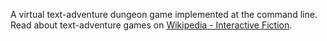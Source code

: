 A virtual text-adventure dungeon game implemented at the command line. Read about text-adventure games on <a href="https://en.wikipedia.org/wiki/Interactive_fiction">Wikipedia - Interactive Fiction</a>. 
